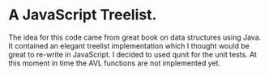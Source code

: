 A JavaScript Treelist. 
==========================================

The idea for this code came from great book on data structures using Java. It contained an elegant treelist implementation which I thought would be great to re-write in JavaScript. I decided to used qunit for the unit tests.
At this moment in time the AVL functions are not implemented yet.
